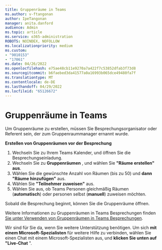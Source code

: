 ```yaml
---
title: Gruppenräume in Teams
ms.author: v-ftangonan
author: IpeTangonan
manager: anita.danford
audience: Admin
ms.topic: article
ms.service: o365-administration
ROBOTS: NOINDEX, NOFOLLOW
ms.localizationpriority: medium
ms.custom:
- "9010153"
- "17061"
ms.date: 04/26/2022
ms.openlocfilehash: e75ae48cb11e9270a7a422f7c53852dfab3f73d8
ms.sourcegitcommit: b6faebed3da41577a0a16993b065dce49480fa7f
ms.translationtype: MT
ms.contentlocale: de-DE
ms.lasthandoff: 04/29/2022
ms.locfileid: "65126672"
---
```

# <a name="breakout-rooms-in-teams"></a>Gruppenräume in Teams

Um Gruppenräume zu erstellen, müssen Sie Besprechungsorganisator oder Referent sein, der zum Gruppenraummanager ernannt wurde.

**Erstellen von Gruppenräumen vor der Besprechung**

1. Wechseln Sie zu Ihrem Teams Kalender, und öffnen Sie die Besprechungseinladung.
2. Wechseln Sie zu **Gruppenräumen** , und wählen Sie **"Räume erstellen" aus**.
3. Wählen Sie die gewünschte Anzahl von Räumen (bis zu 50) und **dann "Räume hinzufügen"** aus.
4. Wählen Sie **"Teilnehmer zuweisen"** aus.
5. Wählen Sie aus, ob Teams Personen gleichmäßig Räumen (**automatisch**) oder personen selbst (**manuell**) zuweisen möchten.

Sobald die Besprechung beginnt, können Sie die Gruppenräume öffnen.

Weitere Informationen zu Gruppenräumen in Teams Besprechungen finden [Sie unter Verwenden von Gruppenräumen in Teams Besprechungen](https://support.microsoft.com/office/use-breakout-rooms-in-teams-meetings-7de1f48a-da07-466c-a5ab-4ebace28e461).

Wir sind für Sie da, wenn Sie weitere Unterstützung benötigen. Um sich **mit einem Microsoft-Spezialisten** für weitere Hilfe zu verbinden, wählen Sie einen Chat mit einem Microsoft-Spezialisten aus, und **klicken Sie unten auf "Live-Chat** ".
